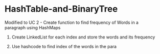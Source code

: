 # HashTable-and-BinaryTree

Modified to UC 2 - Create function to find frequency of Words in a paragraph using HashMaps

1. Create LinkedList for each index and store the words and its frequency

2. Use hashcode to find index of the words in the para